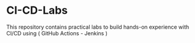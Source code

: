 # CI-CD-Labs
This repository contains practical labs to build hands-on experience with CI/CD using ( GitHub Actions - Jenkins )
